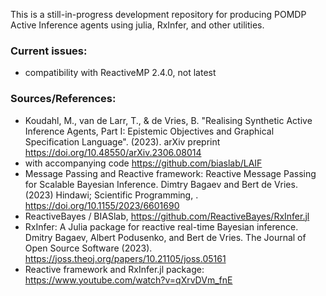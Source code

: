 This is a still-in-progress development repository for producing POMDP Active Inference agents using julia, RxInfer, and other utilities.

### Current issues:
- compatibility with ReactiveMP 2.4.0, not latest

### Sources/References:
- 	Koudahl, M., van de Larr, T., & de Vries, B. "Realising Synthetic Active Inference Agents, Part I: Epistemic Objectives and Graphical Specification Language". (2023). arXiv preprint 
https://doi.org/10.48550/arXiv.2306.08014
  - with accompanying code https://github.com/biaslab/LAIF
- Message Passing and Reactive framework: Reactive Message Passing for Scalable Bayesian Inference. Dimtry Bagaev and Bert de Vries. (2023) Hindawi; Scientific Programming, .  https://doi.org/10.1155/2023/6601690
- ReactiveBayes / BIASlab, https://github.com/ReactiveBayes/RxInfer.jl
- RxInfer: A Julia package for reactive real-time Bayesian inference. Dmitry Bagaev, Albert Podusenko, and Bert de Vries. The Journal of Open Source Software (2023). https://joss.theoj.org/papers/10.21105/joss.05161
- Reactive framework and RxInfer.jl package: https://www.youtube.com/watch?v=qXrvDVm_fnE
